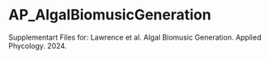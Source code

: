 # AP_AlgalBiomusicGeneration
Supplementart Files for: Lawrence et al. Algal Biomusic Generation. Applied Phycology. 2024.
